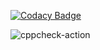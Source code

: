 
[![Codacy Badge](https://api.codacy.com/project/badge/Grade/836d7b7bbcf748f9978ce17ce1a1c68b)](https://app.codacy.com/gh/99002775/Calculator?utm_source=github.com&utm_medium=referral&utm_content=99002775/Calculator&utm_campaign=Badge_Grade)

![cppcheck-action](https://github.com/99002775/Calculator/workflows/cppcheck-action/badge.svg)
